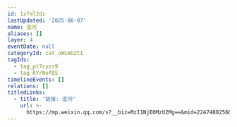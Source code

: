 ```yaml
---
id: 1zfml2dz
lastUpdated: '2025-06-07'
name: 湴河
aliases: []
layer: 4
eventDate: null
categoryId: cat_uWLHUZtI
tagIds:
  - tag_pt7cyzs9
  - tag_RYrNofQS
timelineEvents: []
relations: []
titledLinks:
  - title: '链接: 湴河'
    url: >-
      https://mp.weixin.qq.com/s?__biz=MzI1NjE0MzU2Mg==&mid=2247488256&idx=1&sn=8cc212ee1c9d89401e820b34131f6dbe&chksm=eb27348c8b6a0779013bc5771fefd4e98aa89f6aea15d206053ed07a9e26c8404f0c73286c55
---
```


